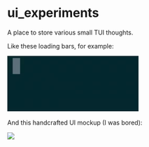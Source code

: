 # ui_experiments
A place to store various small TUI thoughts.

Like these loading bars, for example:

<img width=300px src="https://github.com/nlc/ui_experiments/blob/master/screenrec.gif?raw=true">

And this handcrafted UI mockup (I was bored):

<img src="https://github.com/nlc/ui_experiments/blob/master/screenschot.png?raw=true">
